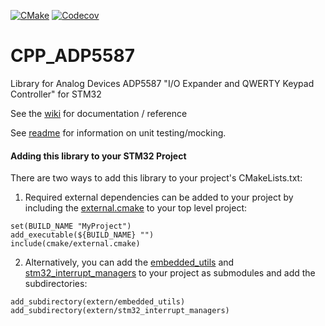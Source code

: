 [![CMake](https://github.com/cracked-machine/cpp_adp5587/actions/workflows/cmake.yml/badge.svg)](https://github.com/cracked-machine/cpp_adp5587/actions/workflows/cmake.yml)
[![Codecov](https://img.shields.io/codecov/c/github/cracked-machine/cpp_adp5587)](https://app.codecov.io/gh/cracked-machine/cpp_adp5587)


# CPP_ADP5587
Library for Analog Devices ADP5587 "I/O Expander and QWERTY Keypad Controller" for STM32

See the [wiki](https://github.com/cracked-machine/cpp_adp5587/wiki) for documentation / reference

See [readme](tests) for information on unit testing/mocking.


#### Adding this library to your STM32 Project

There are two ways to add this library to your project's CMakeLists.txt:

1. Required external dependencies can be added to your project by including the [external.cmake](cmake/external.cmake) to your top level project:

```
set(BUILD_NAME "MyProject")
add_executable(${BUILD_NAME} "")
include(cmake/external.cmake)
```

2. Alternatively, you can add the [embedded_utils](https://github.com/cracked-machine/embedded_utils.git) and [stm32_interrupt_managers](https://github.com/cracked-machine/stm32_interrupt_managers.git) to your project as submodules and add the subdirectories:

```
add_subdirectory(extern/embedded_utils)
add_subdirectory(extern/stm32_interrupt_managers)
```



